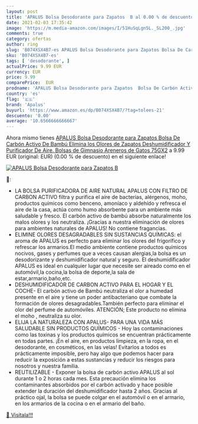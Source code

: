 ```yaml
---
layout: post
title: 'APALUS Bolsa Desodorante para Zapatos  B al 0.00 % de descuento'
date: 2021-02-03 17:35:42
image: 'https://m.media-amazon.com/images/I/51HuSqLgn5L._SL200_.jpg'
comments: true
category: ofertas
author: ring
slug: 'B074XSX4B7-es APALUS Bolsa Desodorante para Zapatos Bolsa De Carbón...'
sku: 'B074XSX4B7-es'
tags: [ 'desodorante', ]
actualPrice: 9.99 EUR
currency: EUR
price: 9.99
comparePrice:  EUR
prodname: 'APALUS Bolsa Desodorante para Zapatos  Bolsa De Carbón Activo De Bambú  Elimina los Olores de Zapatos Deshumidificador Y Purificador De Aire. Bolsas de Gimnasio  Areneros de Gatos  75GX2'
country: 'es'
flag: '🇪🇸'
brand: 'Apalus'
buyurl: 'https://www.amazon.es/dp/B074XSX4B7/?tag=tolees-21'
descuento: '0.00'
average: '10.6566666666667'
---
```


Ahora mismo tienes [APALUS Bolsa Desodorante para Zapatos  Bolsa De Carbón Activo De Bambú  Elimina los Olores de Zapatos Deshumidificador Y Purificador De Aire. Bolsas de Gimnasio  Areneros de Gatos  75GX2](https://www.amazon.es/dp/B074XSX4B7/?tag=tolees-21) a 9.99 EUR (original:  EUR) (0.00 %  de descuento) en el siguiente enlace!

[![APALUS Bolsa Desodorante para Zapatos  B](https://m.media-amazon.com/images/I/51HuSqLgn5L._SL200_.jpg)](https://www.amazon.es/dp/B074XSX4B7/?tag=tolees-21)

🔎:

- LA BOLSA PURIFICADORA DE AIRE NATURAL APALUS CON FILTRO DE CARBON ACTIVO filtra y purifica el aire de bacterias, alérgenos, moho, productos químicos como benceno, amoníaco y aldehído y refresca el aire de la casa, actúa como humo absorbente para un ambiente más saludable y fresco. El carbón activo de bambú absorbe naturalmente los malos olores y los neutraliza. ¡Gracias a nuestra eliminación de olores para ambientes naturales de APALUS! No contiene fragancias.
- ELIMINE OLORES DESAGRADABLES SIN SUSTANCIAS QUÍMICAS: el aroma de APALUS es perfecto para eliminar los olores del frigorífico y refrescar los armarios.El medio ambiente contiene productos químicos nocivos, gases y perfumes que a veces causan alergias,la bolsa es un desodorizante y deshumidificador natural y seguro. El deshumidificador APALUS es ideal en cualquier lugar que necesite ser aireado como en el automóvil,la cocina,la bolsa de deporte,la sala de estar,armario,baño,etc.
- DESHUMIDIFICADOR DE CARBON ACTIVO PARA EL HOGAR Y EL COCHE- El carbón activo de Bambú neutraliza el olor a humedad presente en el aire y tiene un poder antibacteriano que combate la formación de olores desagradables.También perfecto para eliminar el olor del perfume de automóviles. ATENCIÓN; Este producto no elimina el moho , neutraliza su olor.
- ELIJA LA NATURALEZA CON APALUS- PARA UNA VIDA MÁS SALUDABLE SIN PRODUCTOS QUÍMICOS - Hoy las contaminaciones como las toxinas y los productos químicos se encuentran prácticamente en todas partes. ¡En el aire, en productos limpieza, en la ropa, en el desodorante, en cosméticos, en las velas! Evitarlos a todos es prácticamente imposible, pero hay algo que podemos hacer para reducir la exposición a estas sustancias y reducir los riesgos para nosotros y nuestra familia.
- REUTILIZABLE - Exponer la bolsa de carbón activo APALUS al sol durante 1 o 2 horas cada mes. Esta precaución elimina los contaminantes absorbidos por el carbón activado y hace posible extender la duración del deshumidificador hasta 2 años. Gracias al práctico ojal, la bolsa se puede colgar en el automóvil o en el armario, en los armarios de la cocina o en el armario del baño.

[🛒 Visítala!!!](https://www.amazon.es/dp/B074XSX4B7/?tag=tolees-21)
